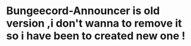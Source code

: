# Bungeecord-Announcer is old version ,i don't wanna to remove it so i have been to created new one !
